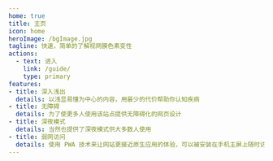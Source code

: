 ```yaml
---
home: true
title: 主页
icon: home
heroImage: /bgImage.jpg
tagline: 快速，简单的了解视网膜色素变性
actions:
  - text: 进入
    link: /guide/
    type: primary
features:
- title: 深入浅出
  details: 以浅显易懂为中心的内容，用最少的代价帮助你认知疾病
- title: 无障碍
  details: 为了使更多人使用该站点提供无障碍化的网页设计
- title: 深夜模式
  details: 当然也提供了深夜模式供大多数人使用
- title: 弱网访问
  details: 使用 PWA 技术来让网站更接近原生应用的体验，可以被安装在手机主屏上随时访问
---
```

